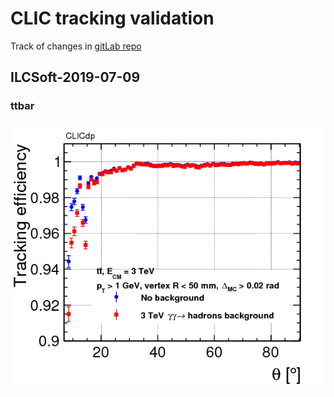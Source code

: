 # CLIC tracking validation

Track of changes in [gitLab repo](https://gitlab.cern.ch/CLICdp/SoftwareConfigurations/iLCSoft/-/releases)

##  ILCSoft-2019-07-09

### ttbar
![](clic_releases_validation/plots/ILCSoft-2019-07-09/ttbar3TeV/eff_vs_theta_minNhits4.png)

